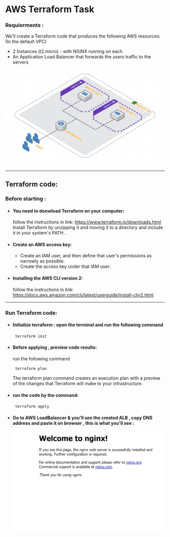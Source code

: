 # AWS Terraform Task


### Requierments :
We'll create a Terraform code that produces the following AWS resources:
(In the default VPC)
- 2 Instances (t2.micro) - with NGINX running on each
- An Application Load Balancer that forwards the users traffic to the servers

<img width="700" alt="screenshot" src="images\Screenshot 2021-11-01 182343.jpg">

_______________________________________________

## Terraform code:

### Before starting : 

- #### You need to donwload Terraform on your computer: 
 
  follow the instructions in link: https://www.terraform.io/downloads.html 
  Install Terraform by unzipping it and moving it to a directory and include it in your system's PATH .
  
- #### Create an AWS access key:

  - Create an IAM user, and then define that user's permissions as narrowly as possible.
  - Create the access key under that IAM user.

- #### Installing the AWS CLI version 2:
    follow the instructions in link: https://docs.aws.amazon.com/cli/latest/userguide/install-cliv2.html

_______________________________________________

### Run Terraform code:

- #### Initialize terraform : open the terminal and run the following command

   ```
    terraform init
   ```
- #### Before applying , preview code results:

   run the following command

   ```
    terraform plan
   ```
  The terraform plan command creates an execution plan with a preview of the changes that Terraform will make to your infrastructure.
  
- #### run the code by the command:
  
   ```
    terraform apply
   ```
 
 - #### Go to AWS LoadBalancer & you'll see the created ALB , copy DNS address and paste it on browser , this is what you'll see :
 
   <img width="700" alt="screenshot" src="images\Screenshot 2021-11-01 184035.jpg">

   
  
  